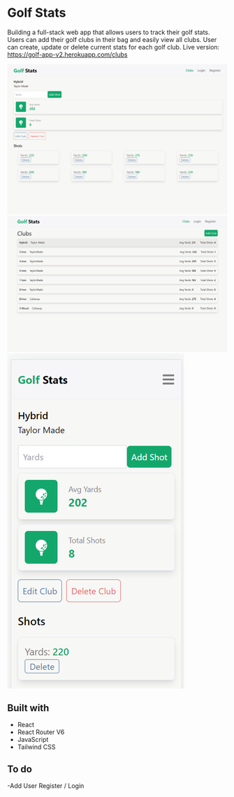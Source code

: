 # Golf Stats

Building a full-stack web app that allows users to track their golf stats. 
Users can add their golf clubs in their bag and easily view all clubs. 
User can create, update or delete current stats for each golf club. 
Live version: https://golf-app-v2.herokuapp.com/clubs

![](images/golf-stats-2.png)
![](images/golf-stats-1.png)
![](images/golf-stats-3.png)

## Built with

- React
- React Router V6
- JavaScript
- Tailwind CSS

## To do

-Add User Register / Login
